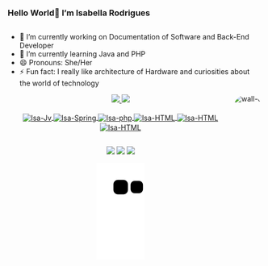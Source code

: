 ### Hello World👋 I’m Isabella Rodrigues
##
- 🔭 I’m currently working on Documentation of Software and Back-End Developer
- 🌱 I’m currently learning Java and PHP
- 😄 Pronouns: She/Her
- ⚡ Fun fact: I really like architecture of Hardware and curiosities about the world of technology
<div align="center">
  <a href="https://github.com/Isabellar0501">
  <img height="180em" src="https://github-readme-stats.vercel.app/api?username=Isabellar0501&show_icons=true&theme=dark&include_all_commits=true&count_private=true"/>
  <img height="180em" src="https://github-readme-stats.vercel.app/api/top-langs/?username=Isabellar0501&layout=compact&langs_count=7&theme=dark"/>
  <img align="right" alt="wall-e" height="150" style="border-radius:50px;"
</div>
  
  <div style="display:inline_block"><br>
  <img align="center" alt="Isa-Jv" height="30" width="50" src="https://cdn.jsdelivr.net/gh/devicons/devicon/icons/java/java-original.svg" />
  <img align="center" alt="Isa-Spring" height="30" width="50" src="https://cdn.jsdelivr.net/gh/devicons/devicon/icons/spring/spring-original.svg" />
  <img align="center" alt="Isa-php" height="30" width="50" src="https://cdn.jsdelivr.net/gh/devicons/devicon/icons/php/php-plain.svg" />
  <img align="center" alt="Isa-HTML" height="30" width="50" src="https://cdn.jsdelivr.net/gh/devicons/devicon/icons/html5/html5-plain.svg" />
  <img align="center" alt="Isa-HTML" height="30" width="50" src="https://cdn.jsdelivr.net/gh/devicons/devicon/icons/css3/css3-plain.svg" />
  <img align="center" alt="Isa-HTML" height="30" width="50" src="https://cdn.jsdelivr.net/gh/devicons/devicon/icons/mysql/mysql-original.svg" />
    
  </div>
  
  ##
  
  <div> 
  <a href="https://instagram.com/beruivinha_" target="_blank"><img src="https://img.shields.io/badge/-Instagram-%23E4405F?style=for-the-badge&logo=instagram&logoColor=white" target="_blank"></a>
  <a href = "mailto:bebellabr@gmail.com"><img src="https://img.shields.io/badge/-Gmail-%23333?style=for-the-badge&logo=gmail&logoColor=red" target="_blank"></a>
  <a href="https://www.linkedin.com/in/isabella-rodrigues-3453671b4/" target="_blank"><img src="https://img.shields.io/badge/-LinkedIn-%230077B5?style=for-the-badge&logo=linkedin&logoColor=white" target="_blank"></a> 
 
  ![Snake animation](https://github.com/rafaballerini/rafaballerini/blob/output/github-contribution-grid-snake.svg)
 
</div>
          

